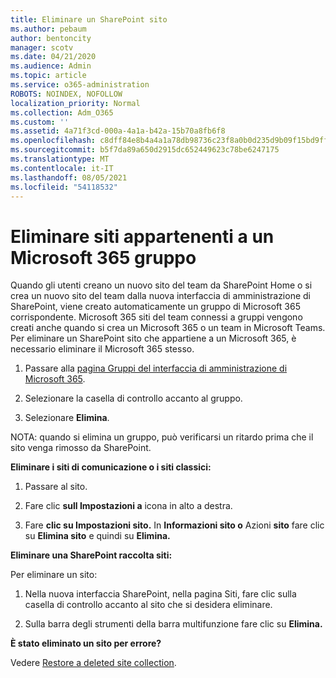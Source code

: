 ```yaml
---
title: Eliminare un SharePoint sito
ms.author: pebaum
author: bentoncity
manager: scotv
ms.date: 04/21/2020
ms.audience: Admin
ms.topic: article
ms.service: o365-administration
ROBOTS: NOINDEX, NOFOLLOW
localization_priority: Normal
ms.collection: Adm_O365
ms.custom: ''
ms.assetid: 4a71f3cd-000a-4a1a-b42a-15b70a8fb6f8
ms.openlocfilehash: c8dff84e8b4a4a1a78db98736c23f8a0b0d235d9b09f15bd9ff770785badb4f2
ms.sourcegitcommit: b5f7da89a650d2915dc652449623c78be6247175
ms.translationtype: MT
ms.contentlocale: it-IT
ms.lasthandoff: 08/05/2021
ms.locfileid: "54118532"
---
```

# <a name="delete-sites-that-belong-to-a-microsoft-365-group"></a>Eliminare siti appartenenti a un Microsoft 365 gruppo

Quando gli utenti creano un nuovo sito del team da SharePoint Home o si crea un nuovo sito del team dalla nuova interfaccia di amministrazione di SharePoint, viene creato automaticamente un gruppo di Microsoft 365 corrispondente. Microsoft 365 siti del team connessi a gruppi vengono creati anche quando si crea un Microsoft 365 o un team in Microsoft Teams. Per eliminare un SharePoint sito che appartiene a un Microsoft 365, è necessario eliminare il Microsoft 365 stesso. 
  
1. Passare alla [pagina Gruppi del interfaccia di amministrazione di Microsoft 365](https://portal.office.com/adminportal/home#/groups).
    
2. Selezionare la casella di controllo accanto al gruppo.
    
3. Selezionare **Elimina**.
    
NOTA: quando si elimina un gruppo, può verificarsi un ritardo prima che il sito venga rimosso da SharePoint.
  
**Eliminare i siti di comunicazione o i siti classici:**

1. Passare al sito.
  
2. Fare clic **sull Impostazioni a** icona in alto a destra. 
  
3. Fare **clic su Impostazioni sito.** In **Informazioni sito o** Azioni **sito** fare clic su **Elimina sito** e quindi su **Elimina.**
  
**Eliminare una SharePoint raccolta siti:**

Per eliminare un sito:
  
1. Nella nuova interfaccia SharePoint, nella pagina Siti, fare  clic sulla casella di controllo accanto al sito che si desidera eliminare. 
    
2. Sulla barra degli strumenti della barra multifunzione fare clic su **Elimina.**
    
**È stato eliminato un sito per errore?**

Vedere [Restore a deleted site collection](https://go.microsoft.com/fwlink/?linkid=867660).
  

